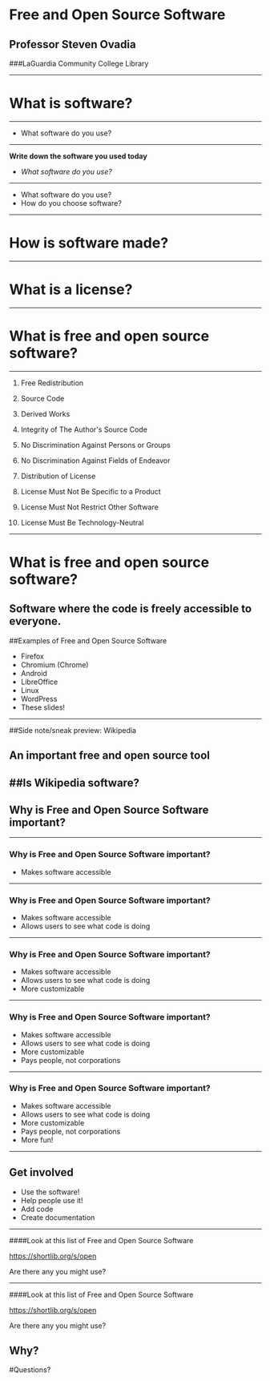 # Free and Open Source Software

## Professor Steven Ovadia
###LaGuardia Community College Library

---

# What is software?

---

- What software do you use?
---

**Write down the software you used today**

- *What software do you use?*

---
- What software do you use?
- How do you choose software?
---

# How is software made?
---
# What is a license?
---

# What is free and open source software?
---

1. Free Redistribution

2. Source Code

3. Derived Works

4. Integrity of The Author's Source Code

5. No Discrimination Against Persons or Groups

6. No Discrimination Against Fields of Endeavor

7. Distribution of License

8. License Must Not Be Specific to a Product

9. License Must Not Restrict Other Software

10. License Must Be Technology-Neutral

---
# What is free and open source software?

Software where the code is freely accessible to everyone.
---
##Examples of Free and Open Source Software

- Firefox
- Chromium (Chrome)
- Android
- LibreOffice
- Linux
- WordPress
- These slides!
---
##Side note/sneak preview: Wikipedia

An important free and open source tool
---
##Is Wikipedia software?
---

## Why is Free and Open Source Software important?
---
### Why is Free and Open Source Software important?

- Makes software accessible
---
### Why is Free and Open Source Software important?

- Makes software accessible
- Allows users to see what code is doing
---
### Why is Free and Open Source Software important?

- Makes software accessible
- Allows users to see what code is doing
- More customizable
---
### Why is Free and Open Source Software important?

- Makes software accessible
- Allows users to see what code is doing
- More customizable
- Pays people, not corporations
---
### Why is Free and Open Source Software important?

- Makes software accessible
- Allows users to see what code is doing
- More customizable
- Pays people, not corporations
- More fun!
---
## Get involved

- Use the software!
- Help people use it!
- Add code
- Create documentation

---

####Look at this list of Free and Open Source Software

https://shortlib.org/s/open

Are there any you might use?

---

####Look at this list of Free and Open Source Software

https://shortlib.org/s/open

Are there any you might use?

Why?
---

#Questions?

